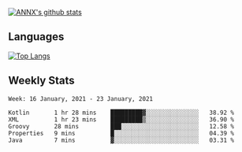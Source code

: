 [![ANNX's github stats](https://github-readme-stats.vercel.app/api?username=NXAN2901&count_private=true&show_icons=true&theme=vue)](https://github.com/NXAN2901)

## Languages
[![Top Langs](https://github-readme-stats.vercel.app/api/top-langs/?username=NXAN2901)](https://github.com/NXAN2901)

## Weekly Stats
<!--START_SECTION:waka-->
```text
Week: 16 January, 2021 - 23 January, 2021

Kotlin       1 hr 28 mins    █████████▓░░░░░░░░░░░░░░░   38.92 % 
XML          1 hr 23 mins    █████████▒░░░░░░░░░░░░░░░   36.90 % 
Groovy       28 mins         ███░░░░░░░░░░░░░░░░░░░░░░   12.58 % 
Properties   9 mins          █░░░░░░░░░░░░░░░░░░░░░░░░   04.39 % 
Java         7 mins          ▓░░░░░░░░░░░░░░░░░░░░░░░░   03.31 % 
```
<!--END_SECTION:waka-->
